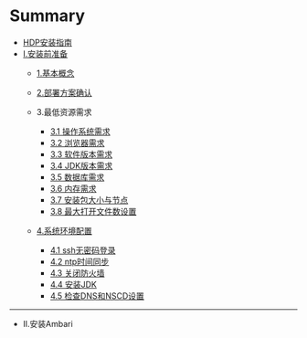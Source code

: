 # Summary

* [HDP安装指南](README.md)
* [I.安装前准备](i..md)
  * [1.基本概念](I.安装前准备/基本概念.md)
  * [2.部署方案确认](I.安装前准备/部署方案确认.md)
  * 3.最低资源需求
    * [3.1 操作系统需求](I.安装前准备/操作系统需求.md)
    * [3.2 浏览器需求](I.安装前准备/浏览器需求.md)
    * [3.3 软件版本需求](I.安装前准备/浏览器版本需求.md)
    * [3.4 JDK版本需求](I.安装前准备/JDK需求.md)
    * [3.5 数据库需求](I.安装前准备/数据库需求.md)
    * [3.6 内存需求](I.安装前准备/内存需求.md)
    * [3.7 安装包大小与节点](I.安装前准备/安装包大小与节点数.md)
    * [3.8 最大打开文件数设置  ](I.安装前准备/最大打开文件数设置.md)

  * [4.系统环境配置](系统环境配置.md)
    * [4.1 ssh无密码登录](I.安装前准备/ssh无密码登录.md)
    * [4.2 ntp时间同步](I.安装前准备/ntp时间同步.md)
    * [4.3 关闭防火墙](I.安装前准备/关闭防火墙.md)
    * [4.4 安装JDK](I.安装前准备/安装JDK.md)
    * [4.5 检查DNS和NSCD设置](I.安装前准备/检查DNS和NSCD设置.md)

    
    

    

---

* II.安装Ambari

